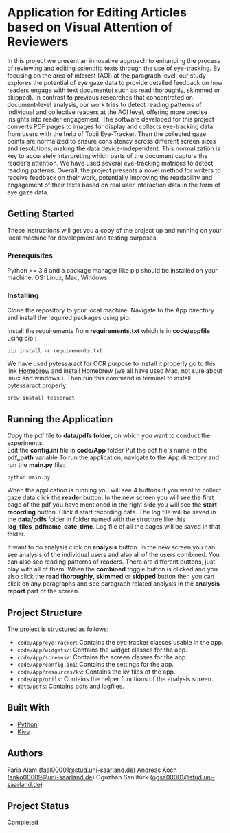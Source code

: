 # Application for Editing Articles based on Visual Attention of Reviewers
In this project we present an innovative approach to enhancing the process of reviewing and editing scientific texts through the use of eye-tracking. By focusing on the area of interest (AOI) at the paragraph level, our study explores the potential of eye gaze data to provide detailed feedback on how readers engage with text documents( such as read thoroughly, skimmed or skipped). In contrast to previous researches that concentrated on document-level analysis, our work tries to detect reading patterns of individual and collective readers at the AOI level, offering more precise insights into reader engagement. The software developed for this project converts PDF pages to images for display and collects eye-tracking data from users with the help of Tobii Eye-Tracker. Then the collected gaze points are normalized to ensure consistency across different screen sizes and resolutions, making the data device-independent. This normalization is key to accurately interpreting which parts of the document capture the reader’s attention. We have used several eye-tracking matrices to detect reading patterns. Overall, the project presents a novel method for writers to receive feedback on their work, potentially improving the readability and engagement of their texts based on real user interaction data in the form of eye gaze data.

## Getting Started

These instructions will get you a copy of the project up and running on your local machine for development and testing purposes.

### Prerequisites

Python >= 3.8 and a package manager like pip should be installed on your machine.
OS: Linux, Mac, Windows


### Installing

Clone the repository to your local machine. Navigate to the App directory and install the required packages using pip:

Install the requirements from **requirements.txt** which is in **code/appfile** using pip : 
```
pip install -r requirements.txt 
```
We have used pytessaract for OCR purpose to install it properly go to this link [Homebrew](https://brew.sh/)
and install Homebrew (we all have used Mac, not sure about linux and windows ). Then run this command in terminal to install pytessaract properly: 
```
brew install tesseract 
```

## Running the Application

Copy the pdf file to **data/pdfs folder**, on which you want to conduct the experiments.  
Edit the  **config.ini**  file in **code/App** folder 
Put the pdf file's name in the **pdf_path** variable
To run the application, navigate to the App directory and run the **main.py** file:

```
python main.py
```

When the application is running you will see 4 buttons if you want to collect gaze data click 
the **reader** button. In the new screen you will see the first page of the pdf you have mentioned
in the right side you will see the **start recording** button. Click it start recording data. The log 
file will be saved in the **data/pdfs** folder in folder named with the structure like this
**log_files_pdfname_date_time**. Log file of all the pages will be saved in that folder.

If want to do analysis click on **analysis** button. In the new screen you can see analysis of the 
individual users and also all of the users combined. You can also see reading patterns of readers.
There are different buttons, just play with all of them. When the **combined** toggle button is 
clicked and you also click the **read thoroughly**, **skimmed** or **skipped** button then you can 
click on any paragraphs and see paragraph related analysis in the **analysis report** part of the 
screen.

## Project Structure

The project is structured as follows:

- `code/App/eyeTracker`: Contains the eye tracker classes usable in the app.
- `code/App/widgets/`: Contains the widget classes for the app.
- `code/App/screens/`: Contains the screen classes for the app.
- `code/App/config.ini`: Contains the settings for the app.
- `code/App/resources/kv`: Contains the kv files of the app.
- `code/App/utils`: Contains the helper functions of the analysis screen.
- `data/pdfs`: Contains pdfs and logfiles.

## Built With

- [Python](https://www.python.org/)
- [Kivy](https://kivy.org/#home)

## Authors
Faria Alam (faal00001@stud.uni-saarland.de)
Andreas Koch (anko00009@uni-saarland.de)
Oguzhan Sanlitürk (ogsa00001@stud.uni-saarland.de)

## Project Status
Completed